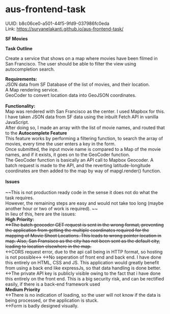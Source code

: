 # aus-frontend-task </br>
UUID: b8c06ce0-a501-44f5-9fd9-037986fc0eda </br>
Link: https://suryanelakanti.github.io/aus-frontend-task/</br>



<b>SF Movies</b> </br> 


<b>Task Outline</b></br>


Create a service that shows on a map where movies have been filmed in San Francisco. The user should be able to filter the view using autocompletion search.</br>


<b>Requirements:</b>
 </br>
JSON data from SF Database of the list of movies, and their location. </br>
A Map rendering service. </br>
GeoCoder to convert location data into GeoJSON coordinates.</br>
 </br>
<b>Functionality:</b>
 </br>
 Map was rendered with San Francisco as the center. I used Mapbox for this.  
 I have taken JSON data from SF data using the inbuilt Fetch API in vanilla JavaScript.  </br>
 After doing so, I made an array with the list of movie names, and routed that to the <b>Autocomplete Feature</b>  </br>
 This feature works by performing a filtering function, to search the array of movies, every time the user enters a key in the form.  </br>
 Once submitted, the input movie name is compared to a Map of the movie names, and if it exists, it goes on to the GeoCoder function.</br>
 The GeoCoder function is basically an API call to Mapbox Geocoder. A batch request is made to the API, and the reverting latitude-longitude coordinates are then added to the map by way of mapgl.render() function.  </br>
  </br>
<b>Issues</b>
 </br></br>
 ~~This is not production ready code in the sense it does not do what the task requires.  </br>
 However, the remaining steps are easy and would not take too long (maybe another hour or two of work is required).  ~~</br>
 In lieu of this, here are the issues: </br>
 <b>High Priority:</b> </br>
 ~~<->The batch geocoder GET request is sent in the wrong format, preventing the application from getting the multiple coordinates required for the mapping of Movie Shoot Locations. This leads to wrong pointer location in map. Also, San Fransisco as the city has not been sent as the default city, leading to location elsewhere in the map.</br>~~
 <->CORS request error, due to the api call being in HTTP format, so hosting is not possible<->
 <->No seperation of front end and back end. I have done this entirely on HTML, CSS and JS. This application would greatly benefit from using a back end like expressJs, so that data handling is done better. </br>
 <->The private API key is publicly visible owing to the fact that i have done this entirely on the front end. This is a big security risk, and can be rectified easily, if there is a back-end framework used  </br>
  <b>Medium Priority</b> </br>
 <->There is no indication of loading, so the user will not know if the data is being processed, or the application is stuck. </br>
 <->Form is badly designed visually. </br> 
  
 
 
